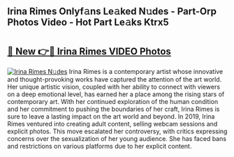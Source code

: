 ## Irina Rimes Onlyf𝚊ns Le𝚊ked N𝚞des - Part-Orp Photos Video - Hot Part Le𝚊ks Ktrx5

# <h2><a href="http://ac4662.deff.icu/?id=Irina+Rimes">🔗 New 👉🔴 Irina Rimes VIDEO Photos</a></h2>

[![Irina Rimes N𝚞des](https://i.imgur.com/rIISA9y.gif)](http://ac4662.deff.icu/?id=Irina+Rimes)
Irina Rimes is a contemporary artist whose innovative and thought-provoking works have captured the attention of the art world. Her unique artistic vision, coupled with her ability to connect with viewers on a deep emotional level, has earned her a place among the rising stars of contemporary art. With her continued exploration of the human condition and her commitment to pushing the boundaries of her craft, Irina Rimes is sure to leave a lasting impact on the art world and beyond. In 2019, Irina Rimes ventured into creating adult content, selling webcam sessions and explicit photos. This move escalated her controversy, with critics expressing concerns over the sexualization of her young audience. She has faced bans and restrictions on various platforms due to her explicit content.
